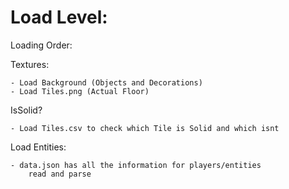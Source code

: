 # Load Level:

Loading Order:

Textures:

    - Load Background (Objects and Decorations)
    - Load Tiles.png (Actual Floor)

IsSolid?

    - Load Tiles.csv to check which Tile is Solid and which isnt

Load Entities:

    - data.json has all the information for players/entities
        read and parse


    